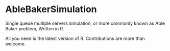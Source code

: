 AbleBakerSimulation
===================

Single queue multiple servers simulation, or more commonly known as Able Baker problem, Written in R.

All you need is the latest version of R. Contributions are more than welcome.
